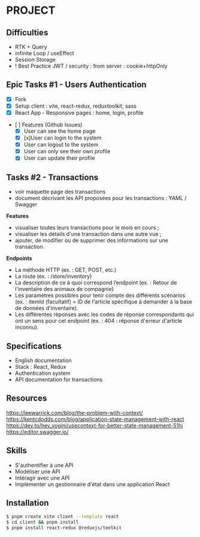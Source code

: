 # PROJECT


## Difficulties
- RTK + Query
- infinite Loop / useEffect
- Session Storage
- ! Best Practice JWT / security : from server : cookie+httpOnly


## Epic Tasks #1 - Users Authentication
- [x] Fork
- [x] Setup client : vite, react-redux, reduxtoolkit, sass
- [x] React App - Responsive pages : home, login, profile
- [ ] Features (Github Issues)
    - [x] User can see the home page
    - [x] [x]User can login to the system
    - [x] User can logout to the system
    - [x] User can only see their own profile
    - [x] User can update their profile

## Tasks #2 - Transactions
- voir maquette page des transactions 
- document décrivant les API proposées pour les transactions :  YAML / Swagger 

**Features**
- visualiser toutes leurs transactions pour le mois en cours ;
- visualiser les détails d'une transaction dans une autre vue ;
- ajouter, de modifier ou de supprimer des informations sur une transaction.

**Endpoints**
- La méthode HTTP (ex. : GET, POST, etc.)
- La route (ex. : /store/inventory)
- La description de ce à quoi correspond l’endpoint (ex. : Retour de l'inventaire des animaux de compagnie)
- Les paramètres possibles pour tenir compte des différents scénarios (ex. : itemId (facultatif) = ID de l'article spécifique à demander à la base de données d'inventaire).
- Les différentes réponses avec les codes de réponse correspondants qui ont un sens pour cet endpoint (ex. : 404 : réponse d'erreur d'article inconnu).

## Specifications
- English documentation
- Stack : React, Redux
- Authentication system
- API documentation for transactions

## Resources
https://leewarrick.com/blog/the-problem-with-context/
https://kentcdodds.com/blog/application-state-management-with-react
https://dev.to/hey_yogini/usecontext-for-better-state-management-51hi
https://editor.swagger.io/

## Skills
- S'authentifier à une API
- Modéliser une API
- Intéragir avec une API
- Implémenter un gestionnaire d'état dans une application React

## Installation
```bash
$ pnpm create vite client --template react
$ cd client && pnpm install
$ pnpm install react-redux @reduxjs/toolkit
 ```